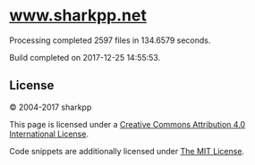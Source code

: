 # www.sharkpp.net

Processing completed 2597 files in 134.6579 seconds.

Build completed on 2017-12-25 14:55:53.

## License

&copy; 2004-2017 sharkpp

This page is licensed under a [Creative Commons Attribution 4.0 International License](http://creativecommons.org/licenses/by/4.0/).

Code snippets are additionally licensed under [The MIT License](http://opensource.org/licenses/MIT).
